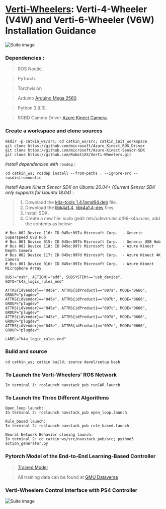 # [Verti-Wheelers](https://cs.gmu.edu/~xiao/Research/Verti-Wheelers/): Verti-4-Wheeler (V4W) and Verti-6-Wheeler (V6W) Installation Guidance

![Suite image](https://github.com/RobotiXX/Verti-Wheelers/blob/main/Verti%20Wheelers.jpg)

### Dependencies :

> ROS Noetic.

> PyTorch.

> Torchvision

> Arduino [Arduino Mega 2560](https://docs.arduino.cc/software/ide-v1/tutorials/Linux).

> Python 3.8.10.

> RGBD Camera Driver [Azure Kinect Camera](https://github.com/microsoft/Azure_Kinect_ROS_Driver).

### Create a workspace and clone sources

```
mkdir -p catkin_ws/src; cd catkin_ws/src; catkin_init_workspace
git clone https://github.com/microsoft/Azure_Kinect_ROS_Driver
git clone https://github.com/microsoft/Azure-Kinect-Sensor-SDK
git clone https://github.com/RobotiXX/Verti-Wheelers.git
```

*Install dependencies with* `rosdep` : 
```
cd catkin_ws; rosdep install --from-paths . --ignore-src --rosdistro=noetic
```

*Install Azure Kinect Sensor SDK on Ubuntu 20.04+ (Current Sensor SDK only supports for Ubuntu 18.04)* :
> 1. Downlaod the [k4a-tools 1.4.1amd64.deb](https://packages.microsoft.com/ubuntu/18.04/prod/pool/main/k/k4a-tools/) file.
> 2. Download the [libk4a1.4](https://packages.microsoft.com/ubuntu/18.04/prod/pool/main/libk/), [libk4a1.4-dev](https://packages.microsoft.com/ubuntu/18.04/prod/pool/main/libk/) files.
> 3. Install SDK.
> 4. Create a new file: sudo gedit /etc/udev/rules.d/99-k4a.rules, add the contents as below:
```
# Bus 002 Device 116: ID 045e:097a Microsoft Corp.  - Generic Superspeed USB Hub
# Bus 001 Device 015: ID 045e:097b Microsoft Corp.  - Generic USB Hub
# Bus 002 Device 118: ID 045e:097c Microsoft Corp.  - Azure Kinect Depth Camera
# Bus 002 Device 117: ID 045e:097d Microsoft Corp.  - Azure Kinect 4K Camera
# Bus 001 Device 016: ID 045e:097e Microsoft Corp.  - Azure Kinect Microphone Array

BUS!="usb", ACTION!="add", SUBSYSTEM!=="usb_device", GOTO="k4a_logic_rules_end"

ATTRS{idVendor}=="045e", ATTRS{idProduct}=="097a", MODE="0666", GROUP="plugdev"
ATTRS{idVendor}=="045e", ATTRS{idProduct}=="097b", MODE="0666", GROUP="plugdev"
ATTRS{idVendor}=="045e", ATTRS{idProduct}=="097c", MODE="0666", GROUP="plugdev"
ATTRS{idVendor}=="045e", ATTRS{idProduct}=="097d", MODE="0666", GROUP="plugdev"
ATTRS{idVendor}=="045e", ATTRS{idProduct}=="097e", MODE="0666", GROUP="plugdev"

LABEL="k4a_logic_rules_end"
```

### Build and source

```
cd catkin_ws; catkin build; source devel/setup.bash
```
### To Launch the Verti-Wheelers' ROS Network

```
In terminal 1: roslaunch navstack_pub runCAR.launch
```

### To Launch the Three Different Algorithms

```
Open_loop launch:
In terminal 2: roslaunch navstack_pub open_loop.launch

Rule_based launch:
In terminal 2: roslaunch navstack_pub rule_based.launch

Neural Network Behavior cloning launch:
In terminal 2: cd catkin_ws/src/navstack_pub/src; python3 action_generator.py
```
### Pytorch Model of the End-to-End Learning-Based Controller


> [Trained Model](https://github.com/RobotiXX/Verti-Wheelers/blob/main/navstack_pub/src/model_big_good.pt)

> All training data can be found at [GMU Dataverse](https://dataverse.orc.gmu.edu/dataset.xhtml?persistentId=doi:10.13021/orc2020/QSN50Q)


### Verti-Wheelers Control Interface with PS4 Controller
![Suite image](https://github.com/RobotiXX/Verti-Wheelers/blob/main/Joystick%20control.jpg)
